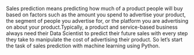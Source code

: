 Sales prediction means predicting how much of a product people will buy based on factors such as the amount you spend to advertise your product, the segment of people you advertise for, or the platform you are advertising on about your product.Typically, a product and service-based business always need their Data Scientist to predict their future sales with every step they take to manipulate the cost of advertising their product. So let’s start the task of sales prediction with machine learning using Python.
